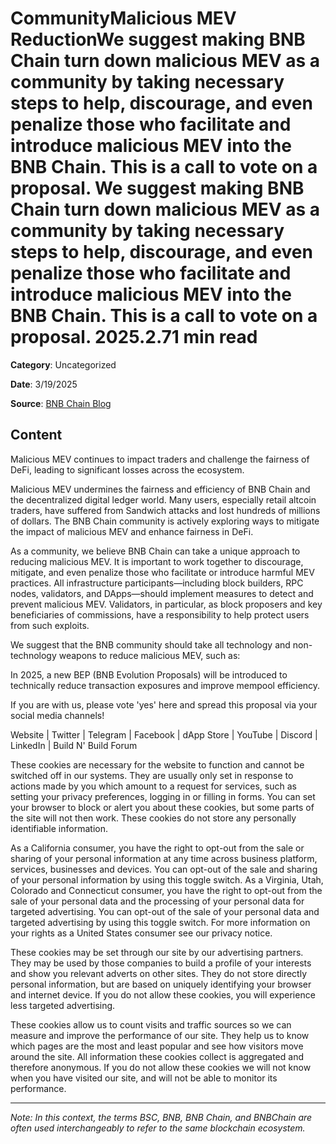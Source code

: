 # CommunityMalicious MEV ReductionWe suggest making BNB Chain turn down malicious MEV as a community by taking necessary steps to help, discourage, and even penalize those who facilitate and introduce malicious MEV into the BNB Chain. This is a call to vote on a proposal. We suggest making BNB Chain turn down malicious MEV as a community by taking necessary steps to help, discourage, and even penalize those who facilitate and introduce malicious MEV into the BNB Chain. This is a call to vote on a proposal. 2025.2.71 min read

**Category**: Uncategorized

**Date**: 3/19/2025

**Source**: [BNB Chain Blog](https://www.bnbchain.org/en/blog/malicious-mev-reduction)

## Content

Malicious MEV continues to impact traders and challenge the fairness of DeFi, leading to significant losses across the ecosystem.

Malicious MEV undermines the fairness and efficiency of BNB Chain and the decentralized digital ledger world. Many users, especially retail altcoin traders, have suffered from Sandwich attacks and lost hundreds of millions of dollars. The BNB Chain community is actively exploring ways to mitigate the impact of malicious MEV and enhance fairness in DeFi.

As a community, we believe BNB Chain can take a unique approach to reducing malicious MEV. It is important to work together to discourage, mitigate, and even penalize those who facilitate or introduce harmful MEV practices. All infrastructure participants—including block builders, RPC nodes, validators, and DApps—should implement measures to detect and prevent malicious MEV. Validators, in particular, as block proposers and key beneficiaries of commissions, have a responsibility to help protect users from such exploits.

We suggest that the BNB community should take all technology and non-technology weapons to reduce malicious MEV, such as:

In 2025, a new BEP (BNB Evolution Proposals) will be introduced to technically reduce transaction exposures and improve mempool efficiency.

If you are with us, please vote 'yes' here and spread this proposal via your social media channels!

Website | Twitter | Telegram | Facebook | dApp Store | YouTube | Discord | LinkedIn | Build N' Build Forum

These cookies are necessary for the website to function and cannot be switched off in our systems. They are usually only set in response to actions made by you which amount to a request for services, such as setting your privacy preferences, logging in or filling in forms. You can set your browser to block or alert you about these cookies, but some parts of the site will not then work. These cookies do not store any personally identifiable information.

As a California consumer, you have the right to opt-out from the sale or sharing of your personal information at any time across business platform, services, businesses and devices. You can opt-out of the sale and sharing of your personal information by using this toggle switch. As a Virginia, Utah, Colorado and Connecticut consumer, you have the right to opt-out from the sale of your personal data and the processing of your personal data for targeted advertising. You can opt-out of the sale of your personal data and targeted advertising by using this toggle switch. For more information on your rights as a United States consumer see our privacy notice.

These cookies may be set through our site by our advertising partners. They may be used by those companies to build a profile of your interests and show you relevant adverts on other sites. They do not store directly personal information, but are based on uniquely identifying your browser and internet device. If you do not allow these cookies, you will experience less targeted advertising.

These cookies allow us to count visits and traffic sources so we can measure and improve the performance of our site. They help us to know which pages are the most and least popular and see how visitors move around the site. All information these cookies collect is aggregated and therefore anonymous. If you do not allow these cookies we will not know when you have visited our site, and will not be able to monitor its performance.



---

*Note: In this context, the terms BSC, BNB, BNB Chain, and BNBChain are often used interchangeably to refer to the same blockchain ecosystem.*
